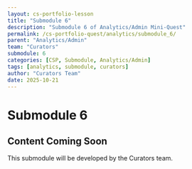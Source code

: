 ```yaml
---
layout: cs-portfolio-lesson
title: "Submodule 6"
description: "Submodule 6 of Analytics/Admin Mini-Quest"
permalink: /cs-portfolio-quest/analytics/submodule_6/
parent: "Analytics/Admin"
team: "Curators"
submodule: 6
categories: [CSP, Submodule, Analytics/Admin]
tags: [analytics, submodule, curators]
author: "Curators Team"
date: 2025-10-21
---
```


# Submodule 6

## Content Coming Soon
This submodule will be developed by the Curators team.

